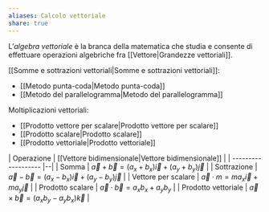 ```yaml
---
aliases: Calcolo vettoriale
share: true
---
```

L’*algebra vettoriale* è la branca della matematica che studia e consente di effettuare operazioni algebriche fra [[Vettore|Grandezze vettoriali]].

[[Somme e sottrazioni vettoriali|Somme e sottrazioni vettoriali]]:
- [[Metodo punta-coda|Metodo punta-coda]]
- [[Metodo del parallelogramma|Metodo del parallelogramma]]

Moltiplicazioni vettoriali:
- [[Prodotto vettore per scalare|Prodotto vettore per scalare]]
- [[Prodotto scalare|Prodotto scalare]]
- [[Prodotto vettoriale|Prodotto vettoriale]]

| Operazione          |              [[Vettore bidimensionale|Vettore bidimensionale]]               |
| ------------------- |--|
| Somma               | $\vec{a}+\vec{b} = (a_x+b_x)\vec{i}+(a_y+b_y)\vec{j}$ |
| Sottrazione         | $\vec{a}-\vec{b} = (a_x-b_x)\vec{i}+(a_y-b_y)\vec{j}$ |
| Vettore per scalare |      $\vec{a}\cdot m = ma_x\vec{i}+ma_y\vec{j}$       |
| Prodotto scalare    |          $\vec{a}\cdot\vec{b}=a_xb_x+a_yb_y$          |
| Prodotto vettoriale | $\vec{a}\times\vec{b} = (a_xb_y-a_yb_x)\vec{k}$                                                      |
